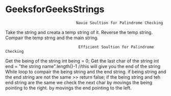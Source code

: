 # GeeksforGeeksStrings
                                   Navie Soultion for Palindrome Checking
Take the string and creata a temp string of it.
Reverse the temp string.
Compair the temp strng and the main string.


                                    Efficient Soultion for Palindrome Checking
Get the being of the string 
    int being = 0;
Get the last char of the string
    int end = "the string name".length()-1 //this will give you the end of the string
While loop to compair the being string and the end string.
if being string and the end string are not the same >> return false;
if the being string and teh end string are the same we check the next char
    by movings the being pointing to the right. 
    by movings the end pointing to the left.
